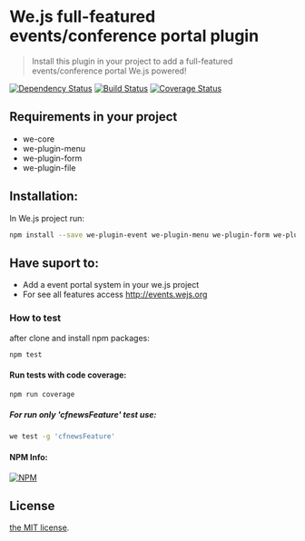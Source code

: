# We.js full-featured events/conference portal plugin

> Install this plugin in your project to add a full-featured events/conference portal 
> We.js powered!

[![Dependency Status](https://david-dm.org/wejs/we-plugin-event.png)](https://david-dm.org/wejs/we-plugin-event)
[![Build Status](https://travis-ci.org/wejs/we-plugin-event.svg?branch=master)](https://travis-ci.org/wejs/we-plugin-event)
[![Coverage Status](https://coveralls.io/repos/github/wejs/we-plugin-event/badge.svg?branch=master)](https://coveralls.io/github/wejs/we-plugin-event?branch=master)

## Requirements in your project

- we-core
- we-plugin-menu
- we-plugin-form
- we-plugin-file

## Installation:

In We.js project run:

```sh
npm install --save we-plugin-event we-plugin-menu we-plugin-form we-plugin-file
```

## Have suport to:

 - Add a event portal system in your we.js project
 - For see all features access http://events.wejs.org

### How to test

after clone and install npm packages:

```sh
npm test
```

#### Run tests with code coverage:

```sh
npm run coverage
```

##### For run only 'cfnewsFeature' test use:

```sh
we test -g 'cfnewsFeature'
```

#### NPM Info:
[![NPM](https://nodei.co/npm/we-plugin-event.png?downloads=true&downloadRank=true&stars=true)](https://nodei.co/npm/we-plugin-event/)

## License

[the MIT license](https://github.com/wejs/we-core/blob/master/LICENSE.md).
